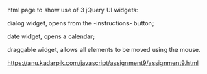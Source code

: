 html page to show use of 3 jQuery UI widgets:

dialog widget, opens from the -instructions- button;

date widget, opens a calendar;

draggable widget, allows all elements to be moved using the mouse.

https://anu.kadarpik.com/javascript/assignment9/assignment9.html

